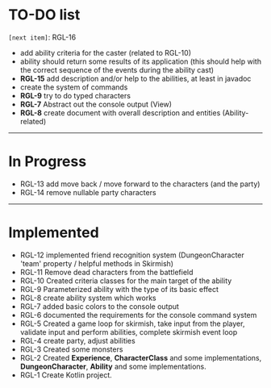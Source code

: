 # TO-DO list

`[next item]`: RGL-16 

* add ability criteria for the caster (related to RGL-10)
* ability should return some results of its application 
    (this should help with the correct sequence of the events during the ability cast)
* **RGL-15** add description and/or help to the abilities, at least in javadoc
* create the system of commands
* **RGL-9** try to do typed characters
* **RGL-7** Abstract out the console output (View)
* **RGL-8** create document with overall description and entities (Ability-related)

----
# In Progress

* RGL-13 add move back / move forward to the characters (and the party)
* RGL-14 remove nullable party characters

----
# Implemented 

* RGL-12 implemented friend recognition system (DungeonCharacter 'team' property / helpful methods in Skirmish)
* RGL-11 Remove dead characters from the battlefield
* RGL-10 Created criteria classes for the main target of the ability
* RGL-9 Parameterized ability with the type of its basic effect
* RGL-8 create ability system which works
* RGL-7 added basic colors to the console output
* RGL-6 documented the requirements for the console command system
* RGL-5 Created a game loop for skirmish, take input from the player, validate input and perform abilities, complete skirmish event loop
* RGL-4 create party, adjust abilities
* RGL-3 Created some monsters
* RGL-2 Created **Experience**, **CharacterClass** and some implementations, **DungeonCharacter**,
    **Ability** and some implementations.
* RGL-1 Create Kotlin project.
